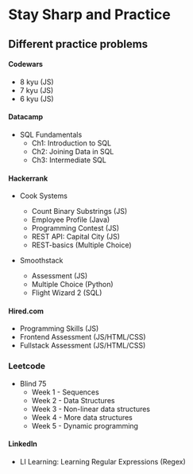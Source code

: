 # Stay Sharp and Practice

## Different practice problems

#### Codewars
  - 8 kyu (JS)
  - 7 kyu (JS)
  - 6 kyu (JS)

#### Datacamp
  - SQL Fundamentals
    - Ch1: Introduction to SQL
    - Ch2: Joining Data in SQL
    - Ch3: Intermediate SQL

#### Hackerrank
  - Cook Systems
    - Count Binary Substrings (JS)
    - Employee Profile (Java)
    - Programming Contest (JS)
    - REST API: Capital City (JS)
    - REST-basics (Multiple Choice)

  - Smoothstack
    - Assessment (JS)
    - Multiple Choice (Python)
    - Flight Wizard 2 (SQL)
  
#### Hired.com
  - Programming Skills (JS)
  - Frontend Assessment (JS/HTML/CSS)
  - Fullstack Assessment (JS/HTML/CSS)

### Leetcode
  - Blind 75
    - Week 1 - Sequences
    - Week 2 - Data Structures
    - Week 3 - Non-linear data structures
    - Week 4 - More data structures
    - Week 5 - Dynamic programming

#### LinkedIn
  - LI Learning: Learning Regular Expressions (Regex)
